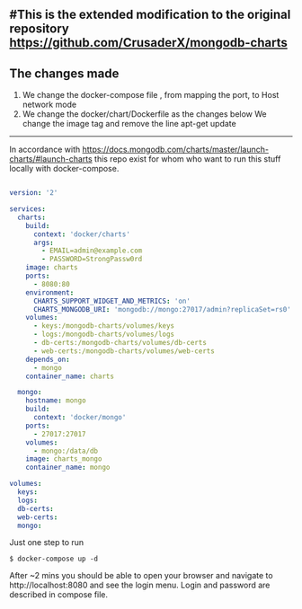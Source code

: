 #This is the extended modification to the original repository https://github.com/CrusaderX/mongodb-charts
---
## The changes made
1. We change the docker-compose file , from mapping the port, to Host network mode
2. We change the docker/chart/Dockerfile as the changes below
   We change the image tag and remove the line apt-get update
---
In accordance with https://docs.mongodb.com/charts/master/launch-charts/#launch-charts this repo exist for whom who want to run this stuff locally with docker-compose.

```yaml

version: '2'

services:
  charts:
    build:
      context: 'docker/charts'
      args:
        - EMAIL=admin@example.com
        - PASSWORD=StrongPassw0rd
    image: charts
    ports:
      - 8080:80
    environment:
      CHARTS_SUPPORT_WIDGET_AND_METRICS: 'on'
      CHARTS_MONGODB_URI: 'mongodb://mongo:27017/admin?replicaSet=rs0'
    volumes:
      - keys:/mongodb-charts/volumes/keys
      - logs:/mongodb-charts/volumes/logs
      - db-certs:/mongodb-charts/volumes/db-certs
      - web-certs:/mongodb-charts/volumes/web-certs
    depends_on:
      - mongo
    container_name: charts

  mongo:
    hostname: mongo
    build:
      context: 'docker/mongo'
    ports:
      - 27017:27017
    volumes:
      - mongo:/data/db
    image: charts_mongo
    container_name: mongo

volumes:
  keys:
  logs:
  db-certs:
  web-certs:
  mongo:
```

Just one step to run

```console
$ docker-compose up -d
```

After ~2 mins you should be able to open your browser and navigate to http://localhost:8080 and see the login menu. Login and password are described in compose file.
